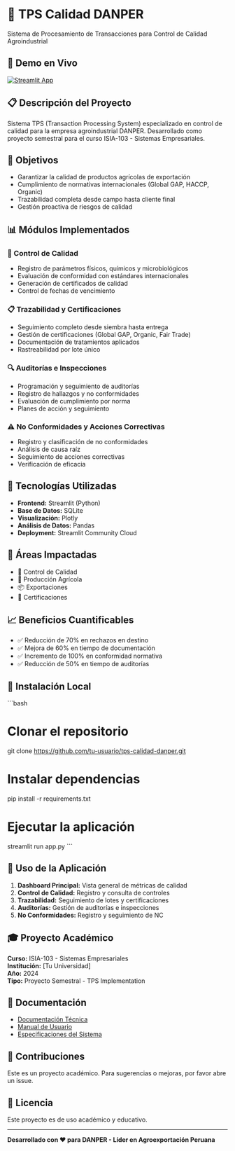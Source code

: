 # 🌱 TPS Calidad DANPER

Sistema de Procesamiento de Transacciones para Control de Calidad Agroindustrial

## 🚀 Demo en Vivo
[![Streamlit App](https://static.streamlit.io/badges/streamlit_badge_black_white.svg)](https://danper-tps-system.streamlit.app)

## 📋 Descripción del Proyecto

Sistema TPS (Transaction Processing System) especializado en control de calidad para la empresa agroindustrial DANPER. Desarrollado como proyecto semestral para el curso ISIA-103 - Sistemas Empresariales.

## 🎯 Objetivos

- Garantizar la calidad de productos agrícolas de exportación
- Cumplimiento de normativas internacionales (Global GAP, HACCP, Organic)
- Trazabilidad completa desde campo hasta cliente final
- Gestión proactiva de riesgos de calidad

## 📊 Módulos Implementados

### 🔬 Control de Calidad
- Registro de parámetros físicos, químicos y microbiológicos
- Evaluación de conformidad con estándares internacionales
- Generación de certificados de calidad
- Control de fechas de vencimiento

### 📋 Trazabilidad y Certificaciones
- Seguimiento completo desde siembra hasta entrega
- Gestión de certificaciones (Global GAP, Organic, Fair Trade)
- Documentación de tratamientos aplicados
- Rastreabilidad por lote único

### 🔍 Auditorías e Inspecciones
- Programación y seguimiento de auditorías
- Registro de hallazgos y no conformidades
- Evaluación de cumplimiento por norma
- Planes de acción y seguimiento

### ⚠️ No Conformidades y Acciones Correctivas
- Registro y clasificación de no conformidades
- Análisis de causa raíz
- Seguimiento de acciones correctivas
- Verificación de eficacia

## 🔧 Tecnologías Utilizadas

- **Frontend:** Streamlit (Python)
- **Base de Datos:** SQLite
- **Visualización:** Plotly
- **Análisis de Datos:** Pandas
- **Deployment:** Streamlit Community Cloud

## 🏢 Áreas Impactadas

- 🔬 Control de Calidad
- 🌱 Producción Agrícola
- 📦 Exportaciones
- 📜 Certificaciones

## 📈 Beneficios Cuantificables

- ✅ Reducción de 70% en rechazos en destino
- ✅ Mejora de 60% en tiempo de documentación
- ✅ Incremento de 100% en conformidad normativa
- ✅ Reducción de 50% en tiempo de auditorías

## 🚀 Instalación Local

\`\`\`bash
# Clonar el repositorio
git clone https://github.com/tu-usuario/tps-calidad-danper.git

# Instalar dependencias
pip install -r requirements.txt

# Ejecutar la aplicación
streamlit run app.py
\`\`\`

## 📱 Uso de la Aplicación

1. **Dashboard Principal:** Vista general de métricas de calidad
2. **Control de Calidad:** Registro y consulta de controles
3. **Trazabilidad:** Seguimiento de lotes y certificaciones
4. **Auditorías:** Gestión de auditorías e inspecciones
5. **No Conformidades:** Registro y seguimiento de NC

## 🎓 Proyecto Académico

**Curso:** ISIA-103 - Sistemas Empresariales  
**Institución:** [Tu Universidad]  
**Año:** 2024  
**Tipo:** Proyecto Semestral - TPS Implementation

## 📄 Documentación

- [Documentación Técnica](documentacion_tps_calidad.md)
- [Manual de Usuario](manual_usuario.md)
- [Especificaciones del Sistema](especificaciones.md)

## 🤝 Contribuciones

Este es un proyecto académico. Para sugerencias o mejoras, por favor abre un issue.


## 📜 Licencia

Este proyecto es de uso académico y educativo.

---

**Desarrollado con ❤️ para DANPER - Líder en Agroexportación Peruana**
